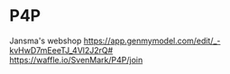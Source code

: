# P4P
Jansma's webshop
https://app.genmymodel.com/edit/_-kvHwD7mEeeTJ_4Vl2J2rQ#  
https://waffle.io/SvenMark/P4P/join
